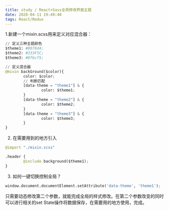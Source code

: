 ```yaml
---
title: study / React+Sass全局修改界面主题
date: 2020-04-11 19:49:40
tags: React/Redux
---
```



1.新建一个mixin.scss用来定义对应混合器：
``` python
// 定义三种主题颜色
$theme1: #0078d4;
$theme2: #333F5C;
$theme3: #0fbcf5;

// 定义混合器
@mixin backGround($color){
        color: $color;
        // 判断匹配
        [data-theme = "theme1"] & {
                color: $theme1;
        }
        [data-theme = "theme2"] & {
                color: $theme2;
        }
        [data-theme = "theme3"] & {
                color: $theme3;
        }
}
```

2. 在需要用到的地方引入
``` python
@import "./mixin.scss"

.header {
        @include background($theme1);
}
```

3. 如何一键切换控制全局？
``` python
window.document.documentElement.setAttribute('data-theme', 'theme1');
```
只需要动态修改第二个参数，就能完成全局的样式修改。在第二个参数改变的同时可以进行相关的set State操作将数据保存，在需要用的地方使用，完成。
